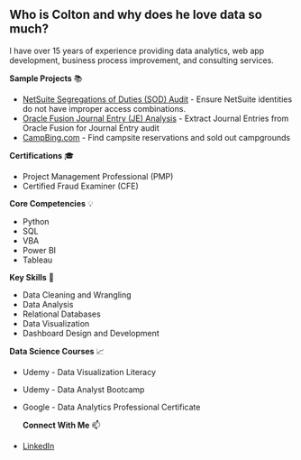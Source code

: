 ## Who is Colton and why does he love data so much?

I have over 15 years of experience providing data analytics, web app development, business process improvement, and consulting services.

**Sample Projects** 📚
- [NetSuite Segregations of Duties (SOD) Audit](https://github.com/coltonwaynelawson/NetSuiteSOD) - Ensure NetSuite identities do not have improper access combinations.
- [Oracle Fusion Journal Entry (JE) Analysis](https://github.com/coltonwaynelawson/OracleJEAnalysis) - Extract Journal Entries from Oracle Fusion for Journal Entry audit
- [CampBing.com](https://campbing.com) - Find campsite reservations and sold out campgrounds


**Certifications** 🎓
- Project Management Professional (PMP)
- Certified Fraud Examiner (CFE)


**Core Competencies** 💡
- Python
- SQL
- VBA
- Power BI
- Tableau


**Key Skills** 📌
- Data Cleaning and Wrangling
- Data Analysis
- Relational Databases
- Data Visualization
- Dashboard Design and Development


**Data Science Courses** 📈
- Udemy - Data Visualization Literacy
- Udemy - Data Analyst Bootcamp
- Google - Data Analytics Professional Certificate

  
  
  **Connect With Me** 📫
- [LinkedIn](https://www.linkedin.com/in/coltonlawson/)
